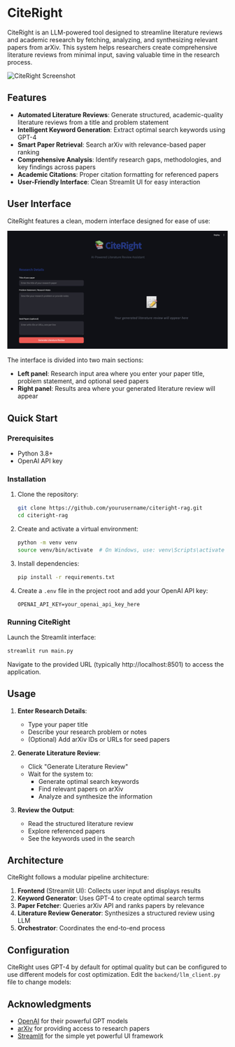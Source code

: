 # CiteRight

CiteRight is an LLM-powered tool designed to streamline literature reviews and academic research by fetching, analyzing, and synthesizing relevant papers from arXiv. This system helps researchers create comprehensive literature reviews from minimal input, saving valuable time in the research process.

![CiteRight Screenshot](assets/screenshot.png)

## Features

- **Automated Literature Reviews**: Generate structured, academic-quality literature reviews from a title and problem statement
- **Intelligent Keyword Generation**: Extract optimal search keywords using GPT-4
- **Smart Paper Retrieval**: Search arXiv with relevance-based paper ranking
- **Comprehensive Analysis**: Identify research gaps, methodologies, and key findings across papers
- **Academic Citations**: Proper citation formatting for referenced papers
- **User-Friendly Interface**: Clean Streamlit UI for easy interaction

## User Interface

CiteRight features a clean, modern interface designed for ease of use:

![CiteRight UI](assets/Streamlit_UI.jpg)

The interface is divided into two main sections:
- **Left panel**: Research input area where you enter your paper title, problem statement, and optional seed papers
- **Right panel**: Results area where your generated literature review will appear

## Quick Start

### Prerequisites

- Python 3.8+
- OpenAI API key

### Installation

1. Clone the repository:
   ```bash
   git clone https://github.com/yourusername/citeright-rag.git
   cd citeright-rag
   ```

2. Create and activate a virtual environment:
   ```bash
   python -m venv venv
   source venv/bin/activate  # On Windows, use: venv\Scripts\activate
   ```

3. Install dependencies:
   ```bash
   pip install -r requirements.txt
   ```

4. Create a `.env` file in the project root and add your OpenAI API key:
   ```
   OPENAI_API_KEY=your_openai_api_key_here
   ```

### Running CiteRight

Launch the Streamlit interface:
```bash
streamlit run main.py
```

Navigate to the provided URL (typically http://localhost:8501) to access the application.

## Usage

1. **Enter Research Details**:
   - Type your paper title
   - Describe your research problem or notes
   - (Optional) Add arXiv IDs or URLs for seed papers

2. **Generate Literature Review**:
   - Click "Generate Literature Review"
   - Wait for the system to:
     - Generate optimal search keywords
     - Find relevant papers on arXiv
     - Analyze and synthesize the information

3. **Review the Output**:
   - Read the structured literature review
   - Explore referenced papers
   - See the keywords used in the search

## Architecture

CiteRight follows a modular pipeline architecture:

1. **Frontend** (Streamlit UI): Collects user input and displays results
2. **Keyword Generator**: Uses GPT-4 to create optimal search terms
3. **Paper Fetcher**: Queries arXiv API and ranks papers by relevance
4. **Literature Review Generator**: Synthesizes a structured review using LLM
5. **Orchestrator**: Coordinates the end-to-end process

## Configuration

CiteRight uses GPT-4 by default for optimal quality but can be configured to use different models for cost optimization. Edit the `backend/llm_client.py` file to change models:

## Acknowledgments

- [OpenAI](https://openai.com/) for their powerful GPT models
- [arXiv](https://arxiv.org/) for providing access to research papers
- [Streamlit](https://streamlit.io/) for the simple yet powerful UI framework
